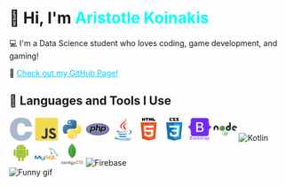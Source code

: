 <!DOCTYPE html>
<html lang="en">
<head>
  <meta charset="UTF-8">
  <title>Aristotle Koinakis</title>
  <link href="https://fonts.googleapis.com/css2?family=Fira+Code&display=swap" rel="stylesheet">
</head>
<body>

  <h1>👋 Hi, I'm <span style="color:#00ffff;">Aristotle Koinakis</span></h1>
  <p>💻 I'm a Data Science student who loves coding, game development, and gaming!</p>
  <p>🔗 <a href="https://github.com/your-username" target="_blank" style="color:#00ccff;">Check out my GitHub Page!</a></p>

  <h2>🚀 Languages and Tools I Use</h2>
  <div class="icon-grid">
    <img src="https://raw.githubusercontent.com/devicons/devicon/master/icons/c/c-original.svg" alt="C" width="42" height="42" />
    <img src="https://raw.githubusercontent.com/devicons/devicon/master/icons/javascript/javascript-original.svg" alt="JavaScript" width="42" height="42" />
    <img src="https://raw.githubusercontent.com/devicons/devicon/master/icons/python/python-original.svg" alt="Python" width="42" height="42" />
    <img src="https://raw.githubusercontent.com/devicons/devicon/master/icons/php/php-original.svg" alt="PHP" width="42" height="42" />
    <img src="https://raw.githubusercontent.com/devicons/devicon/master/icons/java/java-original.svg" alt="Java" width="42" height="42" />
    <img src="https://raw.githubusercontent.com/devicons/devicon/master/icons/html5/html5-original-wordmark.svg" alt="HTML5" width="42" height="42" />
    <img src="https://raw.githubusercontent.com/devicons/devicon/master/icons/css3/css3-original-wordmark.svg" alt="CSS3" width="42" height="42" />
    <img src="https://raw.githubusercontent.com/devicons/devicon/master/icons/bootstrap/bootstrap-plain-wordmark.svg" alt="Bootstrap" width="42" height="42" />
    <img src="https://raw.githubusercontent.com/devicons/devicon/master/icons/nodejs/nodejs-original-wordmark.svg" alt="Node.js" width="42" height="42" />
    <img src="https://www.vectorlogo.zone/logos/kotlinlang/kotlinlang-icon.svg" alt="Kotlin" width="42" height="42" />
    <img src="https://raw.githubusercontent.com/devicons/devicon/master/icons/android/android-original-wordmark.svg" alt="Android" width="42" height="42" />
    <img src="https://raw.githubusercontent.com/devicons/devicon/master/icons/mysql/mysql-original-wordmark.svg" alt="MySQL" width="42" height="42" />
    <img src="https://raw.githubusercontent.com/devicons/devicon/master/icons/mongodb/mongodb-original-wordmark.svg" alt="MongoDB" width="42" height="42" />
    <img src="https://www.vectorlogo.zone/logos/firebase/firebase-icon.svg" alt="Firebase" width="42" height="42" />
  </div>

  <div class="gif-container">
    <img src="https://media1.giphy.com/media/v1.Y2lkPTc5MGI3NjExY2JnOXBoeTc0dTR0N2JqYjF3Z3JidGdrenhpeWZscmJudmpxZWx2ayZlcD12MV9pbnRlcm5hbF9naWZfYnlfaWQmY3Q9Zw/2zelCiUo5KJyN8MgMr/giphy.gif" alt="Funny gif" width="400"/>
  </div>

</body>
</html>
